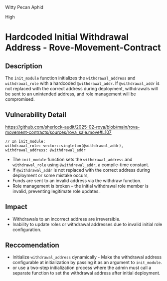 Witty Pecan Aphid

High

# Hardcoded Initial Withdrawal Address - Rove-Movement-Contract

## Description 
The `init_module` function initializes the `withdrawal_address` and `withdrawal_role` with a hardcoded `@withdrawal_addr`.
If `@withdrawal_addr` is not replaced with the correct address during deployment, withdrawals will be sent to an unintended address, and role management will be compromised.

## Vulnerability Detail 
https://github.com/sherlock-audit/2025-02-rova/blob/main/rova-movement-contracts/sources/rova_sale.move#L107

```solidity
// In init_module:
withdrawal_role: vector::singleton(@withdrawal_addr),
withdrawal_address: @withdrawal_addr
```
- The `init_module` function sets the `withdrawal_address` and `withdrawal_role` using `@withdrawal_addr`, a compile-time constant.
- If `@withdrawal_addr` is not replaced with the correct address during deployment or some mistake occurs,
- Funds are sent to an invalid address via the withdraw function.
- Role management is broken – the initial withdrawal role member is invalid, preventing legitimate role updates.

## Impact 
- Withdrawals to an incorrect address are irreversible.
- Inability to update roles or withdrawal addresses due to invalid initial role configuration.

## Reccomendation 
- Initialize `withdrawal_address` dynamically - Make the withdrawal address configurable at initialization by passing it as an argument to `init_module`.
- or  use a two-step initialization process where the admin must call a separate function to set the withdrawal address after initial deployment.
